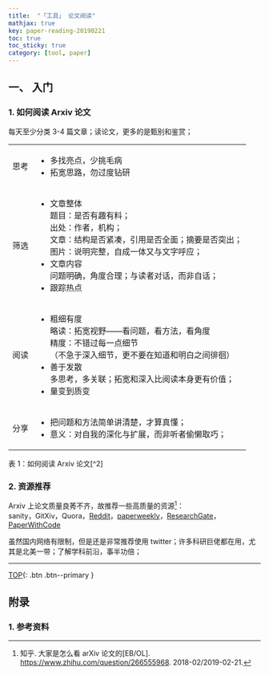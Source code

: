 ```yaml
---
title:  "「工具」 论文阅读"
mathjax: true
key: paper-reading-20190221
toc: true
toc_sticky: true
category: [tool, paper]
---
```

<span id='head'></span>

## 一、 入门
### 1. 如何阅读 Arxiv 论文
每天至少分类 3-4 篇文章；读论文，更多的是甄别和鉴赏；  
<table>
<tr><td>思考</td><td><ul>
<li>多找亮点，少挑毛病</li>
<li>拓宽思路，勿过度钻研</li></ul></td></tr>

<tr><td>筛选</td><td><ul>
<li>文章整体</li>
  题目：是否有趣有料；<br>  
  出处：作者，机构；<br>  
  文章：结构是否紧凑，引用是否全面；摘要是否突出；<br>  
  图片：说明完整，自成一体又与文字呼应；
<li>文章内容</li>
  问题明确，角度合理；与读者对话，而非自话；
<li>跟踪热点</li></ul></td></tr>

<tr><td>阅读</td><td><ul>
<li>粗细有度</li>
  略读：拓宽视野——看问题，看方法，看角度<br>  
  精度：不错过每一点细节<br>  
  （不急于深入细节，更不要在知道和明白之间徘徊）
<li>善于发散</li>
  多思考，多关联；拓宽和深入比阅读本身更有价值；
<li>量变到质变</li></ul></td></tr>

<tr><td>分享</td><td><ul>
<li>把问题和方法简单讲清楚，才算真懂；</li>
<li>意义：对自我的深化与扩展，而非听者偷懒取巧；</li></ul></td></tr>

</table>
表 1：如何阅读 Arxiv 论文[^2]

### 2. 资源推荐
Arxiv 上论文质量良莠不齐，故推荐一些高质量的资源[^1]：  
sanity，GitXiv，Quora，[Reddit](https://www.reddit.com/r/MachineLearning/comments/807ex4/d_machine_learning_wayr_what_are_you_reading_week/)，[paperweekly](http://www.paperweekly.site/arxiv)，[ResearchGate](https://www.researchgate.net/)，[PaperWithCode](https://paperswithcode.com/latest)    


虽然国内网络有限制，但是还是非常推荐使用 twitter；许多科研巨佬都在用，尤其是北美一带；了解学科前沿，事半功倍；  


-------------------  
[TOP](#head){: .btn .btn--primary }


## 附录
### 1. 参考资料

[^1]:  知乎. 大家是怎么看 arXiv 论文的[EB/OL]. <https://www.zhihu.com/question/266555968>. 2018-02/2019-02-21.   
[^2]:  爱可可-爱生活. arXiv论文怎么读？[EB/OL]. <https://mp.weixin.qq.com/s?__biz=MzI2MTMxNzg1OA==&mid=2247484143&idx=1&sn=5457e728524d7adb1ca827fd8ed493aa&chksm=ea5d7762dd2afe74b8611c8a86d575cf037324bcbefd9b20e0c26bfc9856d2a4a7b01c1937f0#rd>. 2018-02-11/2019-02-21.   
